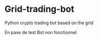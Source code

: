 # Grid-trading-bot
Python crypto trading bot based on the grid 

En pase de test 
Bot non fonctionnel 
